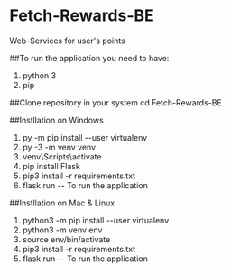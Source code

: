 # Fetch-Rewards-BE
Web-Services for user's points

##To run the application you need to have:
1. python 3
2. pip

##Clone repository in your system
cd Fetch-Rewards-BE

##Instllation on Windows 
1. py -m pip install --user virtualenv
2.  py -3 -m venv venv
3. venv\Scripts\activate
4. pip install Flask
5. pip3 install -r requirements.txt
6. flask run -- To run the application

##Instllation on Mac & Linux
1. python3 -m pip install --user virtualenv
2. python3 -m venv env
3. source env/bin/activate
4. pip3 install -r requirements.txt
5. flask run -- To run the application
